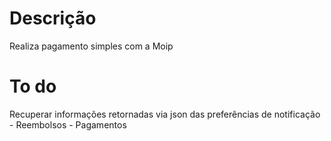 # Descrição
Realiza pagamento simples com a Moip

# To do

Recuperar informações retornadas via json das preferências de notificação
    - Reembolsos
    - Pagamentos
